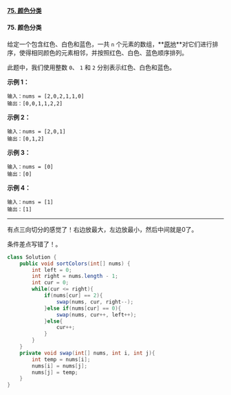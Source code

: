 #### [75. 颜色分类](https://leetcode-cn.com/problems/sort-colors/)



















#### 75. 颜色分类 


给定一个包含红色、白色和蓝色，一共 `n` 个元素的数组，**[原地](https://baike.baidu.com/item/原地算法)**对它们进行排序，使得相同颜色的元素相邻，并按照红色、白色、蓝色顺序排列。

此题中，我们使用整数 `0`、 `1` 和 `2` 分别表示红色、白色和蓝色。



 

**示例 1：**

```
输入：nums = [2,0,2,1,1,0]
输出：[0,0,1,1,2,2]
```

**示例 2：**

```
输入：nums = [2,0,1]
输出：[0,1,2]
```

**示例 3：**

```
输入：nums = [0]
输出：[0]
```

**示例 4：**

```
输入：nums = [1]
输出：[1]
```

---

有点三向切分的感觉了！右边放最大，左边放最小，然后中间就是0了。

条件差点写错了！。

```java
class Solution {
    public void sortColors(int[] nums) {
        int left = 0;
        int right = nums.length - 1;
        int cur = 0;
        while(cur <= right){
            if(nums[cur] == 2){
                swap(nums, cur, right--);
            }else if(nums[cur] == 0){
                swap(nums, cur++, left++);
            }else{
                cur++;
            }
        }
    }
    private void swap(int[] nums, int i, int j){
        int temp = nums[i];
        nums[i] = nums[j];
        nums[j] = temp;
    }
}
```

